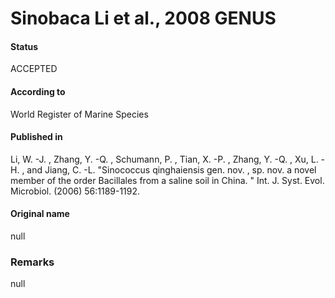 # Sinobaca Li et al., 2008 GENUS

#### Status
ACCEPTED

#### According to
World Register of Marine Species

#### Published in
Li, W. -J. , Zhang, Y. -Q. , Schumann, P. , Tian, X. -P. , Zhang, Y. -Q. , Xu, L. -H. , and Jiang, C. -L. "Sinococcus qinghaiensis gen. nov. , sp. nov. a novel member of the order Bacillales from a saline soil in China. " Int. J. Syst. Evol. Microbiol. (2006) 56:1189-1192.

#### Original name
null

### Remarks
null
